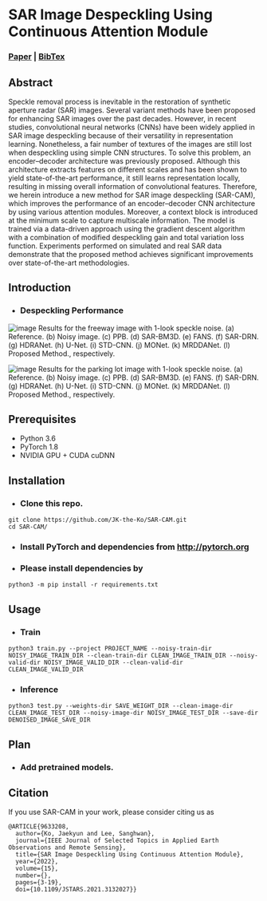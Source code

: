 # SAR Image Despeckling Using Continuous Attention Module
### [Paper](https://ieeexplore.ieee.org/document/9633208) | [BibTex](#citation)
## Abstract
Speckle removal process is inevitable in the restoration of synthetic aperture radar (SAR) images. Several variant methods have been proposed for enhancing SAR images over the past decades. However, in recent studies, convolutional neural networks (CNNs) have been widely applied in SAR image despeckling because of their versatility in representation learning. Nonetheless, a fair number of textures of the images are still lost when despeckling using simple CNN structures. To solve this problem, an encoder–decoder architecture was previously proposed. Although this architecture extracts features on different scales and has been shown to yield state-of-the-art performance, it still learns representation locally, resulting in missing overall information of convolutional features. Therefore, we herein introduce a new method for SAR image despeckling (SAR-CAM), which improves the performance of an encoder–decoder CNN architecture by using various attention modules. Moreover, a context block is introduced at the minimum scale to capture multiscale information. The model is trained via a data-driven approach using the gradient descent algorithm with a combination of modified despeckling gain and total variation loss function. Experiments performed on simulated and real SAR data demonstrate that the proposed method achieves significant improvements over state-of-the-art methodologies.

## Introduction
- ### Despeckling Performance
![image](https://user-images.githubusercontent.com/55126482/144549532-fb7c196d-6415-43fc-abde-22ad07e406b6.png)
Results for the freeway image with 1-look speckle noise. (a) Reference. (b) Noisy image. (c) PPB. (d) SAR-BM3D. (e) FANS. (f) SAR-DRN. (g)
HDRANet. (h) U-Net. (i) STD-CNN. (j) MONet. (k) MRDDANet. (l) Proposed Method., respectively.

![image](https://user-images.githubusercontent.com/55126482/144549430-1c1c6545-7c46-456c-b706-9eb69d4bbf09.png)
Results for the parking lot image with 1-look speckle noise. (a) Reference. (b) Noisy image. (c) PPB. (d) SAR-BM3D. (e) FANS. (f) SAR-DRN.
(g) HDRANet. (h) U-Net. (i) STD-CNN. (j) MONet. (k) MRDDANet. (l) Proposed Method., respectively.

## Prerequisites
- Python 3.6
- PyTorch 1.8
- NVIDIA GPU + CUDA cuDNN

## Installation
- ### Clone this repo.
```
git clone https://github.com/JK-the-Ko/SAR-CAM.git
cd SAR-CAM/
```
- ### Install PyTorch and dependencies from http://pytorch.org
- ### Please install dependencies by
```
python3 -m pip install -r requirements.txt
```

## Usage
- ### Train
```
python3 train.py --project PROJECT_NAME --noisy-train-dir NOISY_IMAGE_TRAIN_DIR --clean-train-dir CLEAN_IMAGE_TRAIN_DIR --noisy-valid-dir NOISY_IMAGE_VALID_DIR --clean-valid-dir CLEAN_IMAGE_VALID_DIR 
```
- ### Inference
```
python3 test.py --weights-dir SAVE_WEIGHT_DIR --clean-image-dir CLEAN_IMAGE_TEST_DIR --noisy-image-dir NOISY_IMAGE_TEST_DIR --save-dir DENOISED_IMAGE_SAVE_DIR
```

## Plan
- ### Add pretrained models.

## Citation
If you use SAR-CAM in your work, please consider citing us as

```
@ARTICLE{9633208,
  author={Ko, Jaekyun and Lee, Sanghwan},
  journal={IEEE Journal of Selected Topics in Applied Earth Observations and Remote Sensing}, 
  title={SAR Image Despeckling Using Continuous Attention Module}, 
  year={2022},
  volume={15},
  number={},
  pages={3-19},
  doi={10.1109/JSTARS.2021.3132027}}
```
